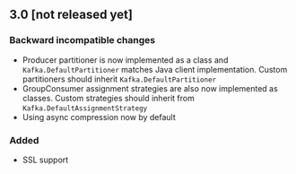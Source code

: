 ## 3.0 [not released yet]

### Backward incompatible changes
- Producer partitioner is now implemented as a class and `Kafka.DefaultPartitioner` matches Java client implementation. Custom partitioners should inherit `Kafka.DefaultPartitioner`
- GroupConsumer assignment strategies are also now implemented as classes. Custom strategies should inherit from `Kafka.DefaultAssignmentStrategy`
- Using async compression now by default

### Added
- SSL support
